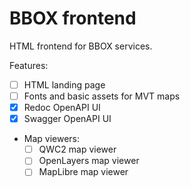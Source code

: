 # BBOX frontend

HTML frontend for BBOX services.

Features:
- [ ] HTML landing page
- [ ] Fonts and basic assets for MVT maps
- [x] Redoc OpenAPI UI
- [x] Swagger OpenAPI UI
- Map viewers:
  - [ ] QWC2 map viewer
  - [ ] OpenLayers map viewer
  - [ ] MapLibre map viewer
